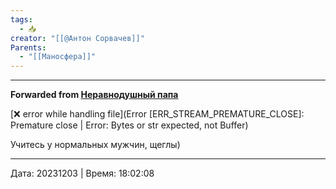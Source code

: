 ```yaml
---
tags:
  - 📥
creator: "[[@Антон Сорвачев]]"
Parents:
  - "[[Маносфера]]"
---
```



***

**Forwarded from [Неравнодушный папа](https://t.me/MensConsult/1669)**

[❌ error while handling file](Error [ERR_STREAM_PREMATURE_CLOSE]: Premature close | Error: Bytes or str expected, not Buffer)

Учитесь у нормальных мужчин, щеглы)

---

Дата: 20231203 | Время: 18:02:08

